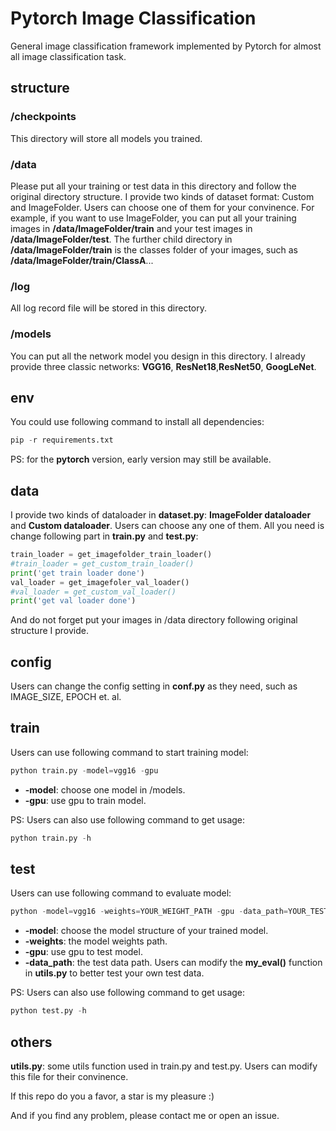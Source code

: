 # Pytorch Image Classification
General image classification framework implemented by Pytorch for almost all image classification task.

## structure

### /checkpoints

This directory will store all models you trained.

### /data

Please put all your training or test data in this directory and follow the original directory structure. I provide two kinds of dataset format: Custom and ImageFolder. Users can choose one of them for your convinence. For example, if you want to use ImageFolder, you can put all your training images in **/data/ImageFolder/train** and your test images in **/data/ImageFolder/test**. The further child directory in **/data/ImageFolder/train** is the classes folder of your images, such as **/data/ImageFolder/train/ClassA**...

### /log

All log record file will be stored in this directory.

### /models

You can put all the network model you design in this directory. I already provide three classic networks: **VGG16**, **ResNet18**,**ResNet50**, **GoogLeNet**.

## env

You could use following command to install all dependencies:

```python
pip -r requirements.txt
```

PS: for the **pytorch** version, early version may still be available.

## data

I provide two kinds of dataloader in **dataset.py**: **ImageFolder dataloader** and **Custom dataloader**. Users can choose any one of them. All you need is change following part in **train.py** and **test.py**:

```python
train_loader = get_imagefolder_train_loader()
#train_loader = get_custom_train_loader()
print('get train loader done')
val_loader = get_imagefoler_val_loader()
#val_loader = get_custom_val_loader()
print('get val loader done')
```

And do not forget put your images in /data directory following original structure I provide.

## config

Users can change the config setting in **conf.py** as they need, such as IMAGE_SIZE, EPOCH et. al.

## train

Users can use following command to start training model:

```python
python train.py -model=vgg16 -gpu
```

* **-model**: choose one model in /models.
* **-gpu**: use gpu to train model.

PS: Users can also use following command to get usage:

```python
python train.py -h
```

## test

Users can use following command to evaluate model:

```python
python -model=vgg16 -weights=YOUR_WEIGHT_PATH -gpu -data_path=YOUR_TEST_DATA_PATH
```

* **-model**: choose the model structure of your trained model.
* **-weights**: the model weights path.
* **-gpu**: use gpu to test model.
* **-data_path**: the test data path. Users can modify the **my_eval()** function in **utils.py** to better test your own test data.

PS: Users can also use following command to get usage:

```python
python test.py -h
```

## others

**utils.py**: some utils function used in train.py and test.py. Users can modify this file for their convinence.

If this repo do you a favor, a star is my pleasure :)

And if you find any problem, please contact me or open an issue.
